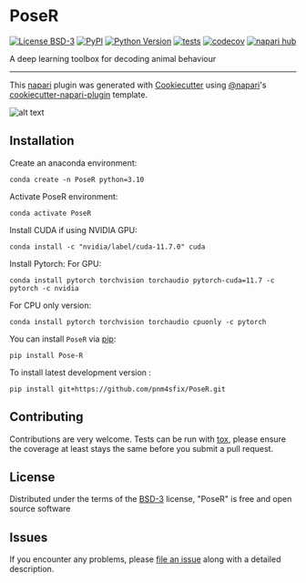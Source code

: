 # PoseR

[![License BSD-3](https://img.shields.io/pypi/l/PoseR.svg?color=green)](https://github.com/pnm4sfix/PoseR/raw/main/LICENSE)
[![PyPI](https://img.shields.io/pypi/v/Pose-R.svg?color=green)](https://pypi.org/project/Pose-R)
[![Python Version](https://img.shields.io/pypi/pyversions/PoseR.svg?color=green)](https://python.org)
[![tests](https://github.com/pnm4sfix/PoseR/workflows/tests/badge.svg)](https://github.com/pnm4sfix/PoseR/actions)
[![codecov](https://codecov.io/gh/pnm4sfix/PoseR/branch/main/graph/badge.svg)](https://codecov.io/gh/pnm4sfix/PoseR)
[![napari hub](https://img.shields.io/endpoint?url=https://api.napari-hub.org/shields/PoseR)](https://napari-hub.org/plugins/PoseR)

A deep learning toolbox for decoding animal behaviour

----------------------------------

This [napari] plugin was generated with [Cookiecutter] using [@napari]'s [cookiecutter-napari-plugin] template.

<!--
Don't miss the full getting started guide to set up your new package:
https://github.com/napari/cookiecutter-napari-plugin#getting-started

and review the napari docs for plugin developers:
https://napari.org/stable/plugins/index.html
-->
![alt text](https://github.com/pnm4sfix/PoseR/blob/add-functionality/docs/logo.png?raw=true)

## Installation

Create an anaconda environment:

    conda create -n PoseR python=3.10

Activate PoseR environment:

    conda activate PoseR

Install CUDA if using NVIDIA GPU:

    conda install -c "nvidia/label/cuda-11.7.0" cuda

Install Pytorch:
For GPU:

    conda install pytorch torchvision torchaudio pytorch-cuda=11.7 -c pytorch -c nvidia

For CPU only version:

    conda install pytorch torchvision torchaudio cpuonly -c pytorch

You can install `PoseR` via [pip]:

    pip install Pose-R



To install latest development version :

    pip install git+https://github.com/pnm4sfix/PoseR.git


## Contributing

Contributions are very welcome. Tests can be run with [tox], please ensure
the coverage at least stays the same before you submit a pull request.

## License

Distributed under the terms of the [BSD-3] license,
"PoseR" is free and open source software

## Issues

If you encounter any problems, please [file an issue] along with a detailed description.

[napari]: https://github.com/napari/napari
[Cookiecutter]: https://github.com/audreyr/cookiecutter
[@napari]: https://github.com/napari
[MIT]: http://opensource.org/licenses/MIT
[BSD-3]: http://opensource.org/licenses/BSD-3-Clause
[GNU GPL v3.0]: http://www.gnu.org/licenses/gpl-3.0.txt
[GNU LGPL v3.0]: http://www.gnu.org/licenses/lgpl-3.0.txt
[Apache Software License 2.0]: http://www.apache.org/licenses/LICENSE-2.0
[Mozilla Public License 2.0]: https://www.mozilla.org/media/MPL/2.0/index.txt
[cookiecutter-napari-plugin]: https://github.com/napari/cookiecutter-napari-plugin

[file an issue]: https://github.com/pnm4sfix/PoseR/issues

[napari]: https://github.com/napari/napari
[tox]: https://tox.readthedocs.io/en/latest/
[pip]: https://pypi.org/project/pip/
[PyPI]: https://pypi.org/
